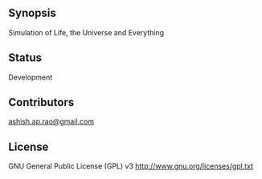 ## Synopsis

Simulation of Life, the Universe and Everything

## Status

Development

## Contributors

ashish.ap.rao@gmail.com

## License

GNU General Public License (GPL) v3
http://www.gnu.org/licenses/gpl.txt

